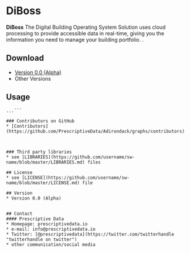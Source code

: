 DiBoss
======
**DiBoss** The Digital Building Operating System Solution uses cloud processing to provide accessible data in real-time,
giving you the information you need to manage your building portfolio. .



## Download
* [Version 0.0 (Alpha)](https://github.com/PrescriptiveData/Adirondack.git)
* Other Versions

## Usage
```$ git clone https://github.com/PrescriptiveData/Adirondack.git
...```

### Contributors on GitHub
* [Contributors](https://github.com/PrescriptiveData/Adirondack/graphs/contributors)



### Third party libraries
* see [LIBRARIES](https://github.com/username/sw-name/blob/master/LIBRARIES.md) files

## License 
* see [LICENSE](https://github.com/username/sw-name/blob/master/LICENSE.md) file

## Version 
* Version 0.0 (Alpha)


## Contact
#### Prescriptive Data
* Homepage: prescriptivedata.io
* e-mail: info@prescriptivedata.io
* Twitter: [@prescriptivedata](https://twitter.com/twitterhandle "twitterhandle on twitter")
* other communication/social media